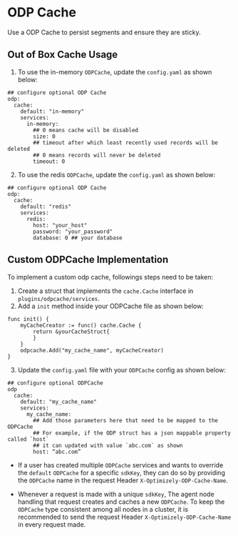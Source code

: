 # ODP Cache
Use a ODP Cache to persist segments and ensure they are sticky. 

## Out of Box Cache Usage

1. To use the in-memory `ODPCache`, update the `config.yaml` as shown below:
```
## configure optional ODP Cache
odp:
  cache:
    default: "in-memory"
    services:
      in-memory: 
        ## 0 means cache will be disabled
        size: 0
        ## timeout after which least recently used records will be deleted
        ## 0 means records will never be deleted
        timeout: 0
```

2. To use the redis `ODPCache`, update the `config.yaml` as shown below:
```
## configure optional ODP Cache
odp:
  cache:
    default: "redis"
    services:
      redis: 
        host: "your_host"
        password: "your_password"
        database: 0 ## your database
```

## Custom ODPCache Implementation

To implement a custom odp cache, followings steps need to be taken:
1. Create a struct that implements the `cache.Cache` interface in `plugins/odpcache/services`.
2. Add a `init` method inside your ODPCache file as shown below:
```
func init() {
	myCacheCreator := func() cache.Cache {
		return &yourCacheStruct{
		}
	}
	odpcache.Add("my_cache_name", myCacheCreator)
}
```
3. Update the `config.yaml` file with your `ODPCache` config as shown below:

```
## configure optional ODPCache
odp
  cache:
    default: "my_cache_name"
    services:
      my_cache_name: 
        ## Add those parameters here that need to be mapped to the ODPCache
        ## For example, if the ODP struct has a json mappable property called `host`
        ## it can updated with value `abc.com` as shown
        host: “abc.com”
```
- If a user has created multiple `ODPCache` services and wants to override the `default` `ODPCache` for a specific `sdkKey`, they can do so by providing the `ODPCache` name in the request Header `X-Optimizely-ODP-Cache-Name`.

- Whenever a request is made with a unique `sdkKey`, The agent node handling that request creates and caches a new `ODPCache`. To keep the `ODPCache` type consistent among all nodes in a cluster, it is recommended to send the request Header `X-Optimizely-ODP-Cache-Name` in every request made.
